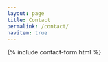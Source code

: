 ```yaml
---
layout: page
title: Contact
permalink: /contact/
navitem: true
---
```


{% include contact-form.html %}